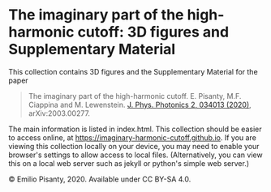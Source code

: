 The imaginary part of the high-harmonic cutoff: 3D figures and Supplementary Material
=====================================================================================

This collection contains 3D figures and the Supplementary Material for the paper

> The imaginary part of the high-harmonic cutoff. E. Pisanty, M.F. Ciappina and M. Lewenstein. [J. Phys. Photonics 2, 034013 (2020)][doi], arXiv:2003.00277.

[doi]: https://doi.org/10.1088/2515-7647/ab8f1e

The main information is listed in index.html. This collection should be easier to access online, at https://imaginary-harmonic-cutoff.github.io. If you are viewing this collection locally on your device, you may need to enable your browser's settings to allow access to local files. (Alternatively, you can view this on a local web server such as jekyll or python's simple web server.)

© Emilio Pisanty, 2020. Available under CC BY-SA 4.0.
